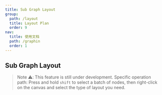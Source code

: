 ```yaml
---
title: Sub Graph Layout
group:
  path: /layout
  title: Layout Plan
  order: 9
nav:
  title: 使用文档
  path: /graphin
  order: 1
---
```


## Sub Graph Layout

> Note ⚠️: This feature is still under development. Specific operation path: Press and hold `shift` to select a batch of nodes, then right-click on the canvas and select the type of layout you need.

<code src='./demos/index.tsx'>
